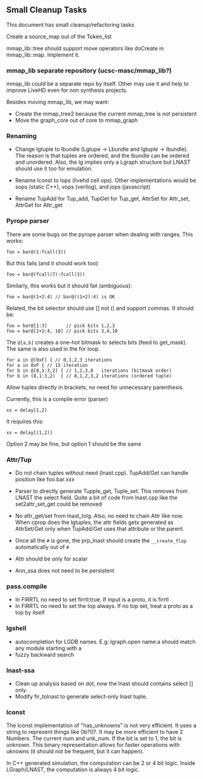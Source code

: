 ## Small Cleanup Tasks

This document has small cleanup/refactoring tasks

Create a source_map out of the Token_list

mmap_lib::tree should support move operators like doCreate in mmap_lib::map. Implement it.

### mmap_lib separate repository (ucsc-masc/mmap_lib?)

mmap_lib could be a separate repo by itself. Other may use it and help to improve LiveHD even for non synthesis projects.

Besides moving mmap_lib, we may want:

- Create the mmap_tree2 because the current mmap_tree is not persistent
- Move the graph_core out of core to mmap_graph

### Renaming

- Change lgtuple to lbundle (Lgtupe -> Lbundle and lgtuple -> lbundle). The
  reason is that tuples are ordered, and the lbundle can be ordered and
  unordered. Also, the lg implies only a Lgraph structure but LNAST should use
  it too for emulation.

- Rename lconst to lops (livehd cell ops). Other implementations would be sops
  (static C++), vops (verilog), and jops (javascript)
- Rename TupAdd for Tup_add, TupGet for Tup_get, AttrSet for Attr_set, AttrGet for Attr_get

### Pyrope parser

There are some bugs on the pyrope parser when dealing with ranges. This works:

```
foo = bar@(1:fcall(3))
```

But this fails (and it should work too):

```
foo = bar@(fcall(7):fcall(3))
```

Similarly, this works but it should fail (ambiguous):

```
foo = bar@(1+2:4) // bar@((1+2):4) is OK
```

Related, the bit selector should use [] not () and support commas. It should be:

```
foo = bar@[1:3]       // pick bits 1,2,3
foo = bar@[1+2:4, 10] // pick bits 3,4,10
```

The `@[a,b]` creates a one-hot bitmask to selects bits (feed to get_mask). The same is also
used in the for loop.

```
for a in @[0xF] { // 0,1,2,3 iterations
for a in 0xF { // 15 iteration
for b in @[8,1:3,2] { // 1,2,3,8   iterations (bitmask order)
for b in (8,1:3,2)  { // 8,1,2,3,2 iterations (ordered tuple)
```

Allow tuples directly in brackets, no need for unnecessary parenthesis.

Currently, this is a compile error (parser)

```
xx = delay[1,2]
```

It requires this:

```
xx = delay[(1,2)]
```

Option 2 may be fine, but option 1 should be the same

### Attr/Tup

- Do not chain tuples without need (lnast.cpp). TupAdd/Get can handle position like foo.bar.xxx

- Parser to directly generate Tupple_get, Tuple_set. This removes from LNAST the select field.
  Quite a bit of code from lnast.cpp like the set2attr_set_get could be removed

- No attr_get/set from lnast_tolg. Also, no need to chain Attr like now. When cprop does the lgtuples,
  the attr fields gets generated as AttrSet/Get only when TupAdd/Get uses that attribute or the parent.

- Once all the `#` is gone, the prp_lnast should create the `__create_flop` automatically out of `#`

- Attr should be only for scalar

- Ann_ssa does not need to be persistent

### pass.compile

- In FIRRTL no need to set firrtl:true. If input is a proto, it is firrtl
- In FIRRTL no need to set the top always. If no top set, treat a proto as a top by itself

### lgshell

- autocompletion for LGDB names. E.g: lgraph.open name:a<TAB> should match any module starting with a
- fuzzy backward search

### lnast-ssa

- Clean up analysis based on dot, now the lnast should contains select [] only.
- Modify fir_tolnast to generate select-only lnast tuple.

### lconst

The lconst implementation of "has_unknowns" is not very efficient. It uses a
string to represent things like 0b?0?. It may be more efficient to have 2
Numbers. The current num and unk_num. If the bit is set to 1, the bit is
unknown. This binary representation allows for faster operations with uknowns
(it should not be frequent, but it can happen).

In C++ generated simulation, the computation can be 2 or 4 bit logic. Inside
LGraph/LNAST, the computation is always 4 bit logic.
